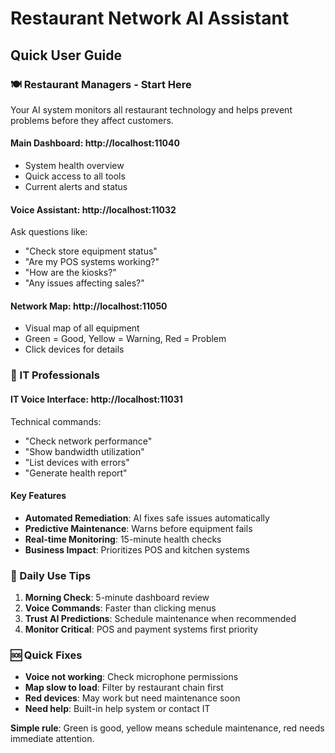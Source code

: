 # Restaurant Network AI Assistant
## Quick User Guide

### 🍽️ Restaurant Managers - Start Here

Your AI system monitors all restaurant technology and helps prevent problems before they affect customers.

#### Main Dashboard: http://localhost:11040
- System health overview
- Quick access to all tools
- Current alerts and status

#### Voice Assistant: http://localhost:11032
Ask questions like:
- "Check store equipment status"
- "Are my POS systems working?"
- "How are the kiosks?"
- "Any issues affecting sales?"

#### Network Map: http://localhost:11050
- Visual map of all equipment
- Green = Good, Yellow = Warning, Red = Problem
- Click devices for details

### 🔧 IT Professionals

#### IT Voice Interface: http://localhost:11031
Technical commands:
- "Check network performance"
- "Show bandwidth utilization" 
- "List devices with errors"
- "Generate health report"

#### Key Features
- **Automated Remediation**: AI fixes safe issues automatically
- **Predictive Maintenance**: Warns before equipment fails
- **Real-time Monitoring**: 15-minute health checks
- **Business Impact**: Prioritizes POS and kitchen systems

### 📱 Daily Use Tips

1. **Morning Check**: 5-minute dashboard review
2. **Voice Commands**: Faster than clicking menus
3. **Trust AI Predictions**: Schedule maintenance when recommended
4. **Monitor Critical**: POS and payment systems first priority

### 🆘 Quick Fixes

- **Voice not working**: Check microphone permissions
- **Map slow to load**: Filter by restaurant chain first
- **Red devices**: May work but need maintenance soon
- **Need help**: Built-in help system or contact IT

**Simple rule**: Green is good, yellow means schedule maintenance, red needs immediate attention.